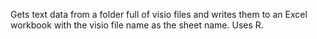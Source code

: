 Gets text data from a folder full of visio files and writes them to an Excel workbook with the visio file name as the sheet name.
Uses R. 
